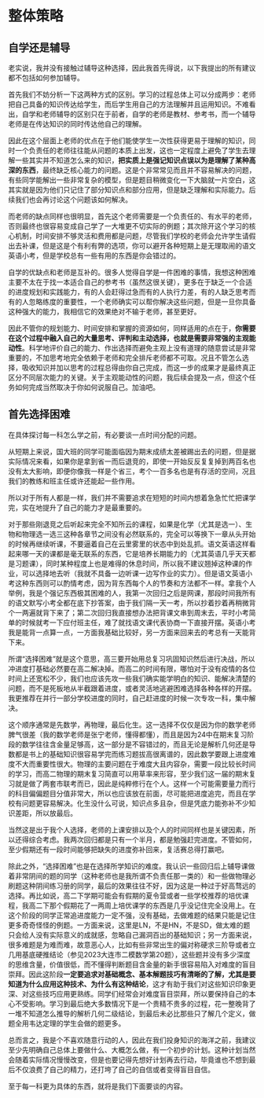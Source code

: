 # 整体策略
## 自学还是辅导
老实说，我并没有接触过辅导这种选择，因此我首先得说，以下我提出的所有建议都不包括如何参加辅导。

首先我们不妨分析一下这两种方式的区别。学习的过程总体上可以分成两步：老师把自己具备的知识传达给学生，而后学生用自己的方法理解并且运用知识。不难看出，自学和老师辅导的区别只在于前者，自学的老师是教材、参考书，而一个辅导老师是在传达知识的同时传达他自己的理解。

因此在这个层面上老师的优点在于他们能使学生一次性获得更易于理解的知识，同时一个负责任的老师往往能从问题的本质上出发，这也一定程度上避免了学生去理解一些其实并不知道怎么来的知识，**把实质上是强记知识点误以为是理解了某种高深的东西**，最终缺乏核心能力的问题。这是个非常常见而且并不容易解决的问题，有些同学能解出一些非常复杂的模型，但是题目稍微变化一下大脑就一片空白，这其实就是因为他们只记住了部分知识点和部分应用，但是缺乏理解和实际能力。后续我们也会再讨论这个问题该如何解决。

而老师的缺点同样也很明显，首先这个老师需要是一个负责任的、有水平的老师，否则最终也很容易变成自己学了一大堆更不切实际的例题；其次除开这个学习的核心机制，时间安排不够灵活和费用都是问题，尽管我们学校的老师会允许学生请假出去补课，但是这是个有利有弊的选项，你可以避开各种短期上是无理取闹的语文英语小考，但是学校总有一些有用的东西是你会错过的。

自学的优缺点和老师是互补的。很多人觉得自学是一件困难的事情，我想这种困难主要不太在于找一本适合自己的参考书（虽然这很关键），更多在于缺乏一个合适的进度规划和实践能力，有的人会赶得过急而有的人执行力差，有的人缺乏思考而有的人忽略练度的重要性，一个老师确实可以帮你解决这些问题，但是一旦你具备这种强大的能力，我相信它的效果绝对不输于老师，甚至更好。

因此不管你的规划能力、时间安排和掌握的资源如何，同样适用的点在于，**你需要在这个过程中融入自己的大量思考、评判和主动选择，也就是需要非常强的主观能动性**。科学地评价自己的能力、作出选择而避免主观上没有道理的随意尝试是非常重要的，不加思考地完全依赖于老师和完全排斥老师都不可取。况且不管怎么选择，吸收知识并加以思考的过程总得由你自己完成，而这一步的成果才是最终真正区分不同层次能力的关键。关于主观能动性的问题，我后续会提及一点，但这个任务如何完成当然取决于你如何说服自己。加油吧。

## 首先选择困难
在具体探讨每一科怎么学之前，有必要谈一点时间分配的问题。

从短期上来说，国大班的同学可能面临因为期末成绩太差被踢出去的问题，但是据实际情况来看，如果你是拿到省一而后退竞的，即使一开始反反复复掉到两百名也没有太大影响，即便你像我一样是个省三，考个一百多名也是有存活的空间，况且我们的教练和班主任或许还能起一些作用。

所以对于所有人都是一样，我们并不需要追求在短短的时间内想着急急忙忙把课学完，实在地提升了自己的能力才是最重要的。

对于那些刚退竞之后听起来完全不知所云的课程，如果是化学（尤其是选一）、生物和物理选一选三这种各章节之间没有必然联系的，完全可以等换下一章从头开始的时候再继续听课，不要逼着自己在云里雾里的状态中到处乱抓。语文英语这样看起来哪一天的课都是毫无联系的东西，它是培养长期能力的（尤其英语几乎天天都是习题课），同时某种程度上也是难得的休息时间，所以我不建议翘掉这种课的作业，可以选择地去听（我就不具备一边听课一边写作业的实力）。但是语文英语小考这种东西则可以酌情考虑，因为背东西每个人的节奏和方法都不一样。拿我个人举例，我是个强记东西极其困难的人，我第一次回归之后是网课，那段时间我所有的语文默写小考全都在底下抄答案，由于我们隔一天一考，所以抄着抄着再稍微背个一两遍就背下来了；第二次回归我直接想办法把背课文串到周末去，平时小考简单的时候就考一下应付班主任，难了就找语文课代表协商一下直接开摆。英语小考我是能背一点算一点，一方面我基础比较好，另一方面来回来去的考总有一天能背下来。

所谓“选择困难”就是这个意思，高三要开始用总复习巩固知识然后进行决战，所以冲进度打基础必然要在高二解决掉。而高二的时间有限，哪怕对于没有疫情的各位时间上还宽松不少，我们也应该先攻一些我们确实能学明白的知识、能解决清楚的问题，而不是死板地从半截跟着进度，或者灵活地逃避困难选择各种各样的开摆。我更推荐在并行一部分学校进度的同时，自己赶进度的时候一次专攻一科，集中解决。

这个顺序通常是先数学，再物理，最后化生。这一选择不仅仅是因为你的数学老师脾气很差（我的数学老师是张宁老师，懂得都懂），而且是因为24中在期末复习阶段的数学往往含金量足够高，这一部分是不容错过的，而且无论是解析几何还是导数都是书上的基础知识很容易学完而练习题拔高很离谱的，因此数学要跟上进度难度不大而重要性很大。物理的主要问题在于难度大且内容杂，需要一段比较长时间的学习，而高二物理的期末复习简直可以用草率来形容，至少我们这一届的期末复习就是做了两套市联考而已，因此是纯粹修行在个人。这样一个可能需要量力而行的科目偏偏题目分值非常大，所以也应该放在前面，尽可能把进度追完，而且在学校有问题更容易解决。化生没什么可说，知识点多且杂，但是凭底力能弥补不少知识差距，所以放最后。

当然这是出于我个人选择，老师的上课安排以及个人的时间同样也是关键因素，所以还得综合考虑。我两次回归都是只有一个半月，都是勉强赶完进度。不管如何，至少假期还有一段时间能够把缺失的进度弥补回来，复活赛总得打赢吧。

除此之外，“选择困难”也是在选择所学知识的难度。我认识一些回归后上辅导课做着非常阴间的题的同学（这种老师也是我所谓不负责任那一类的）和一些做物理必刷题这种阴间练习册的同学，最后的效果往往不好，因为这是一种过于好高骛远的选择。再比如说，高二下学期可能会有假期的夏令营或者一些学校推荐的培优课程，我高二下那个假期花了一两周上培优课学的东西是几乎没记住完全没用上。在这个阶段的同学正常追进度能力一定不强，没有基础，去做难题的结果只能是记住更多奇奇怪怪的例题。一方面来说，这里是LN，不是HN，不是SD，做太难的题只会给人没有实际意义的成就感，忽略自己漏洞百出的基础知识；另一方面来说，很多难题是为难而难，故意恶心人，比如有些非常出生的偏对称硬求三阶导或者立几用基底硬推结论（参见2023大连市二模数学第20题），这些题并没有多少深度的思维含量，价值很低，而不懂得判断题目含金量的新手很容易陷入对难度的盲目崇拜。因此这阶段**一定要追求对基础概念、基本解题技巧有清晰的了解，尤其是要知道为什么应用这种技术、为什么有这种结论**，这才有助于我们对这些知识印象更深、对这些技巧应用更熟练。同学们经常会对难度盲目崇拜，所以要保持自己的本心不受影响。学习到最后绝大多数情况下是一个贵精不贵多的过程，花一整晚背了一堆不知道怎么推导的解析几何二级结论，到最后未必比那些只了解几个定义，做题全用韦达定理的学生会做的题更多。

总而言之，我是个不喜欢随意行动的人，因此在我们投身知识的海洋之前，我建议至少先明确自己总体上要做什么、大概怎么做，有一个初步的计划。这种计划当然会随着实际情况慢慢改变，但是也要记得先想好计划再去行动，毕竟谁也不想到最后不仅浪费了自己的精力，还打垮了自己的自信或者变得盲目自信。 

至于每一科更为具体的东西，就将是我们下面要谈的内容。
